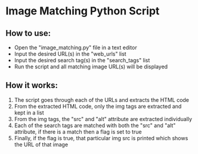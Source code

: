 # Image Matching Python Script

## How to use:
* Open the "image_matching.py" file in a text editor
* Input the desired URL(s) in the "web_urls" list
* Input the desired search tag(s) in the "search_tags" list
* Run the script and all matching image URL(s) will be displayed

## How it works:
1. The script goes through each of the URLs and extracts the HTML code
2. From the extracted HTML code, only the img tags are extracted and kept in a list
3. From the img tags, the "src" and "alt" attribute are extracted individually
4. Each of the search tags are matched with both the "src" and "alt" attribute, if there is a match then a flag is set to true
5. Finally, if the flag is true, that particular img src is printed which shows the URL of that image
